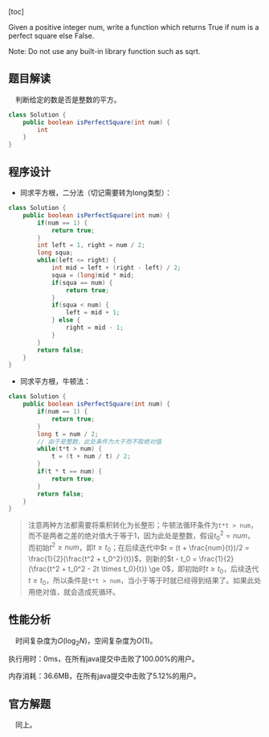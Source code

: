 [toc]

Given a positive integer num, write a function which returns True if num is a perfect square else False.

Note: Do not use any built-in library function such as sqrt.



## 题目解读

&emsp;判断给定的数是否是整数的平方。

```java
class Solution {
    public boolean isPerfectSquare(int num) {
        int 
    }
}
```

## 程序设计

* 同求平方根，二分法（切记需要转为long类型）：

```java
class Solution {
    public boolean isPerfectSquare(int num) {
        if(num == 1) {
            return true;
        }
        int left = 1, right = num / 2;
        long squa;
        while(left <= right) {
            int mid = left + (right - left) / 2;
            squa = (long)mid * mid;
            if(squa == num) {
                return true;
            }
            if(squa < num) {
                left = mid + 1;
            } else {
                right = mid - 1;
            }
        }
        return false;
    }
}
```

* 同求平方根，牛顿法：

```java
class Solution {
    public boolean isPerfectSquare(int num) {
        if(num == 1) {
            return true;
        }
        long t = num / 2;
        // 由于是整数，此处条件为大于而不取绝对值
        while(t*t > num) {
            t = (t + num / t) / 2;
        }
        if(t * t == num) {
            return true;
        }
        return false;
    }
}
```

> 注意两种方法都需要将乘积转化为长整形；牛顿法循环条件为`t*t > num`，而不是两者之差的绝对值大于等于1，因为此处是整数，假设$t_0^2 = num$，而初始$t^2 \ge num$，即$t \ge t_0$；在后续迭代中$t = (t + \frac{num}{t})/2 = \frac{1}{2}(\frac{t^2 + t_0^2}{t})$，则新的$t - t_0 = \frac{1}{2}(\frac{t^2 + t_0^2 - 2t \times t_0}{t}) \ge 0$，即初始时$t \ge t_0$，后续迭代$t \ge t_0$，所以条件是`t*t > num`，当小于等于时就已经得到结果了。如果此处用绝对值，就会造成死循环。

## 性能分析

&emsp;时间复杂度为$O(\log_2N)$，空间复杂度为$O(1)$。

执行用时：0ms，在所有java提交中击败了100.00%的用户。

内存消耗：36.6MB，在所有java提交中击败了5.12%的用户。

## 官方解题

&emsp;同上。
